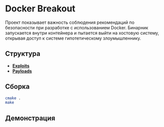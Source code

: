 # Docker Breakout

Проект показывает важность соблюдения рекомендаций по безопасности при разработке с использованием Docker.
Бинарник запускается внутри контейнера и пытается выйти на хостовую систему, открывая доступ к системе гипотетическому злоумышленнику.

## Структура

+ **[Exploits](./exploits)**
+ **[Payloads](./payloads)**

## Сборка

```bash
cmake .
make
```

## Демонстрация

